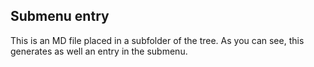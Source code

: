 Submenu entry
-------------

This is an MD file placed in a subfolder of the tree. As you can see, this generates as well an entry in the submenu.
